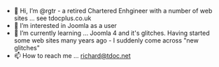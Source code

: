 - 👋 Hi, I’m @rgtr - a retired Chartered Enhgineer with a number of web sites ... see tdocplus.co.uk
- 👀 I’m interested in Joomla as a user
- 🌱 I’m currently learning ... Joomla 4 and it's glitches. Having started some web sites many years ago - I suddenly come across "new glitches"
- 📫 How to reach me ... richard@tdoc.net

<!---
rgtr/rgtr is a ✨ special ✨ repository because its `README.md` (this file) appears on your GitHub profile.
You can click the Preview link to take a look at your changes.
--->
